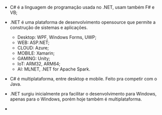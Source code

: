 * C# é a linguagem de programação usada no .NET, usam também F# e VB;
* .NET é uma plataforma de desenvolvimento opensource que permite a construção de sistemas e aplicações.

  * Desktop: WPF, Windows Forms, UWP;
  * WEB: ASP.NET;
  * CLOUD: Azure;
  * MOBILE: Xamarin;
  * GAMING: Unity;
  * IoT: ARM32, ARM64;
  * AI: MLNET, .NET for Apache Spark.
* C# é multiplataforma, entre desktop e mobile. Feito pra competir com o Java.
* .NET surgiu inicialmente pra facilitar o desenvolvimento para Windows, apenas para o Windows, porém hoje também é multiplataforma.
*
